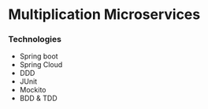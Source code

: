 # Multiplication Microservices

### Technologies

* Spring boot
* Spring Cloud
* DDD
* JUnit
* Mockito
* BDD & TDD